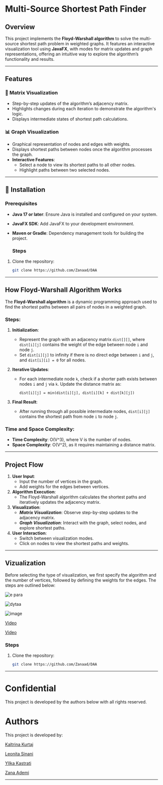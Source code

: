 # Multi-Source Shortest Path Finder

## Overview

This project implements the **Floyd-Warshall algorithm** to solve the multi-source shortest path problem in weighted
graphs. It features an interactive visualization tool using **JavaFX**, with modes for matrix updates and graph
representations, offering an intuitive way to explore the algorithm’s functionality and results.


---
## Features

### 🔢 Matrix Visualization

- Step-by-step updates of the algorithm’s adjacency matrix.
- Highlights changes during each iteration to demonstrate the algorithm's logic.
- Displays intermediate states of shortest path calculations.

### 📊 Graph Visualization

- Graphical representation of nodes and edges with weights.
- Displays shortest paths between nodes once the algorithm processes the graph.
- **Interactive Features**:
    - Select a node to view its shortest paths to all other nodes.
    - Highlight paths between two selected nodes.

---

## 🚀 Installation

### Prerequisites

- **Java 17 or later**: Ensure Java is installed and configured on your system.
- **JavaFX SDK**: Add JavaFX to your development environment.
- **Maven or Gradle**: Dependency management tools for building the project.

  ### Steps

1. Clone the repository:
   ```bash
   git clone https://github.com/Zanaad/DAA

---



## How Floyd-Warshall Algorithm Works

The **Floyd-Warshall algorithm** is a dynamic programming approach used to find the shortest paths between all pairs of
nodes in a weighted graph.

### Steps:

1. **Initialization**:
    - Represent the graph with an adjacency matrix `dist[][]`, where `dist[i][j]` contains the weight of the edge
      between node `i` and node `j`.
    - Set `dist[i][j]` to infinity if there is no direct edge between `i` and `j`, and `dist[i][i] = 0` for all nodes.

2. **Iterative Updates**:
    - For each intermediate node `k`, check if a shorter path exists between nodes `i` and `j` via `k`. Update the
      distance matrix as:
      ```plaintext
      dist[i][j] = min(dist[i][j], dist[i][k] + dist[k][j])
      ```

3. **Final Result**:
    - After running through all possible intermediate nodes, `dist[i][j]` contains the shortest path from node `i` to
      node `j`.

### Time and Space Complexity:

- **Time Complexity**: O(V^3), where V is the number of nodes.
- **Space Complexity**: O(V^2), as it requires maintaining a distance matrix.


---

## Project Flow

1. **User Input**:
    - Input the number of vertices in the graph.
    - Add weights for the edges between vertices.
2. **Algorithm Execution**:
    - The Floyd-Warshall algorithm calculates the shortest paths and iteratively updates the adjacency matrix.
3. **Visualization**:
    - ***Matrix Visualization***: Observe step-by-step updates to the adjacency matrix.
    - ***Graph Visualization***: Interact with the graph, select nodes, and explore shortest paths.
4. **User Interaction**:
    - Switch between visualization modes.
    - Click on nodes to view the shortest paths and weights.

---

## Vizualization

Before selecting the type of visualization, we first specify the algorithm and the number of vertices, followed by defining the weights for the edges. 
The steps are outlined below:


![e para](https://github.com/user-attachments/assets/706bf341-4cfa-458a-9968-3728fcb45033)

![dytaa](https://github.com/user-attachments/assets/90d4cac8-f471-474d-920a-6f254b23bc68)

![image](https://github.com/user-attachments/assets/03addefd-bd43-4abf-b25f-0051c3ae3970)






[Video](https://github.com/user-attachments/assets/ed449e40-4e76-48d8-9d3b-cbaa2dbb73a7)



[Video](https://github.com/user-attachments/assets/8332a301-f624-4d9b-a094-e65ac31b19f5)



### Steps

1. Clone the repository:
   ```bash
   git clone https://github.com/Zanaad/DAA

---


# Confidential

This project is developed by the authors below with all rights reserved.


# Authors

This project is developed by:

[Kaltrina Kurtaj](https://github.com/kaltrinakurtaj)

[Leonita Sinani](https://github.com/leonitaas)

[Yllka Kastrati](https://github.com/Yllka5)

[Zana Ademi](https://github.com/Zanaad)

---


